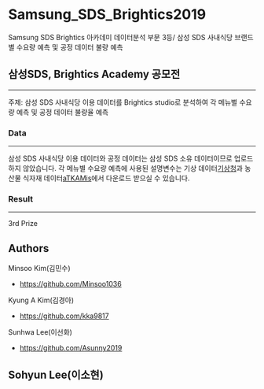 # Samsung_SDS_Brightics2019
Samsung SDS Brightics 아카데미 데이터분석 부문 3등/ 삼성 SDS 사내식당 브랜드 별 수요량 예측 및 공정 데이터 불량 예측

## 삼성SDS, Brightics Academy 공모전  
------
주제: 삼성 SDS 사내식당 이용 데이터를 Brightics studio로 분석하여 각 메뉴별 수요량 예측 및 공정 데이터 불량율 예측

### Data  
-------
삼성 SDS 사내식당 이용 데이터와 공정 데이터는 삼성 SDS 소유 데이터이므로 업로드 하지 않았습니다.
각 메뉴별 수요량 예측에 사용된 설명변수는 기상 데이터[기상청](https://data.kma.go.kr/data/grnd/selectAsosRltmList.do?pgmNo=36)과 농산물 식자재 데이터[aTKAMis](https://www.kamis.or.kr/customer/main/main.do#)에서 다운로드 받으실 수 있습니다.

### Result
--------
3rd Prize

Authors
-------
Minsoo Kim(김민수)  
- https://github.com/Minsoo1036  

Kyung A Kim(김경아)   
- https://github.com/kka9817  

Sunhwa Lee(이선화)  
- https://github.com/Asunny2019  

Sohyun Lee(이소현)  
-   
